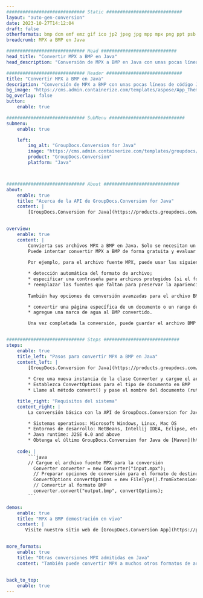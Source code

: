 ```yaml
---
############################# Static ############################
layout: "auto-gen-conversion"
date: 2023-10-27T14:12:04
draft: false
otherformats: bmp dcm emf emz gif ico jp2 jpeg jpg mpp mpx png ppt psb psd svg svgz tga tif tiff webp wmf wmz xer
breadcrumb: MPX a BMP en Java

############################# Head ############################
head_title: "Convertir MPX a BMP en Java"
head_description: "Conversión de MPX a BMP en Java con unas pocas líneas de código. Convierta más de 160 formatos de archivo con la API de conversión de documentos de GroupDocs para Java"

############################# Header ############################
title: "Convertir MPX a BMP en Java"
description: "Conversión de MPX a BMP con unas pocas líneas de código Java"
bg_image: "https://cms.admin.containerize.com/templates/aspose/App_Themes/V3/images/bg/header1.png"
bg_overlay: false
button:
    enable: true

############################# SubMenu ############################
submenu:
    enable: true

    left:
        img_alt: "GroupDocs.Conversion for Java"
        image: "https://cms.admin.containerize.com/templates/groupdocs/images/product-logos/90x90-noborder/groupdocs-conversion-java.png"
        product: "GroupDocs.Conversion"
        platform: "Java"



############################# About ############################
about:
    enable: true
    title: "Acerca de la API de GroupDocs.Conversion for Java"
    content: |
        [GroupDocs.Conversion for Java](https://products.groupdocs.com/conversion/java/) es una API de conversión de formato de archivo avanzada para convertir entre formatos populares de imagen y documento como Microsoft Office, OpenDocument, PDF, HTML, correo electrónico, CAD. y mucho más con solo unas pocas líneas de código. La API nativa detecta automáticamente los formatos de los documentos originales y ofrece muchas opciones para personalizar los documentos convertidos. Junto con la función de extraer información de un documento, también admite el almacenamiento en caché de los resultados de la conversión en el disco local de forma predeterminada. Sin embargo, se puede admitir cualquier tipo de almacenamiento en caché mediante la implementación de las interfaces adecuadas: Amazon S3, Dropbox, Google Drive, Windows Azure, Reddis o cualquier otra.
    

overview:
    enable: true
    content: |
        Convierta sus archivos MPX a BMP en Java. Solo se necesitan un par de líneas de código Java en cualquier plataforma de su elección, como Windows, Linux, macOS.
        Puede intentar convertir MPX a BMP de forma gratuita y evaluar la calidad de los resultados de la conversión. Junto con los sencillos scripts de conversión de archivos, puede probar opciones más sofisticadas para cargar el archivo de origen MPX y almacenar la salida BMP. 
        
        Por ejemplo, para el archivo fuente MPX, puede usar las siguientes opciones de carga:

        * detección automática del formato de archivo;
        * especificar una contraseña para archivos protegidos (si el formato de archivo lo admite);
        * reemplazar las fuentes que faltan para preservar la apariencia del documento.
        
        También hay opciones de conversión avanzadas para el archivo BMP:

        * convertir una página específica de un documento o un rango de páginas;
        * agregue una marca de agua al BMP convertido.

        Una vez completada la conversión, puede guardar el archivo BMP en su ruta de archivo local o en cualquier almacenamiento de terceros, como FTP, Amazon S3, Google Drive, Dropbox, etc. Tenga en cuenta que para convertir MPX a BMP, no necesita instalar ningún software adicional, como MS Office, Open Office, Adobe Acrobat Reader, etc.


############################# Steps ############################
steps:
    enable: true
    title_left: "Pasos para convertir MPX a BMP en Java"
    content_left: |
        [GroupDocs.Conversion for Java](https://products.groupdocs.com/conversion/java/) permite a los desarrolladores convertir fácilmente el archivo MPX a BMP con unas pocas líneas de código.
        
        * Cree una nueva instancia de la clase Converter y cargue el archivo MPX con la ruta completa
        * Establezca ConvertOptions para el tipo de documento en BMP
        * Llame al método convert() y pase el nombre del documento (ruta completa) y el formato (BMP) como parámetro

    title_right: "Requisitos del sistema"
    content_right: |
        La conversión básica con la API de GroupDocs.Conversion for Java se puede realizar con solo unas pocas líneas de código. Nuestras API son compatibles con todas las principales plataformas y sistemas operativos. Antes de ejecutar el código a continuación, asegúrese de tener instalados los siguientes requisitos previos en su sistema.

        * Sistemas operativos: Microsoft Windows, Linux, Mac OS
        * Entornos de desarrollo: NetBeans, Intellij IDEA, Eclipse, etc.
        * Java runtime: J2SE 6.0 and above
        * Obtenga el último GroupDocs.Conversion for Java de [Maven](https://repository.groupdocs.com/webapp/#/artifacts/browse/tree/General/repo/com/groupdocs/groupdocs-conversion)
         
    code: |
        ```java    
        // Cargue el archivo fuente MPX para la conversión
          Converter converter = new Converter("input.mpx");
          // Preparar opciones de conversión para el formato de destino BMP
          ConvertOptions convertOptions = new FileType().fromExtension("bmp").getConvertOptions();
          // Convertir al formato BMP
          converter.convert("output.bmp", convertOptions);
        ```

demos:
    enable: true
    title: "MPX a BMP demostración en vivo"
    content: |
       Visite nuestro sitio web de [GroupDocs.Conversion App](https://products.groupdocs.app/conversion/family) y pruebe la conversión de MPX a BMP ahora. La demostración gratuita tiene los siguientes beneficios
          

more_formats:
    enable: true
    title: "Otras conversiones MPX admitidas en Java"
    content: "También puede convertir MPX a muchos otros formatos de archivo. Consulte la lista a continuación."
       
       
back_to_top:
    enable: true
---
```

